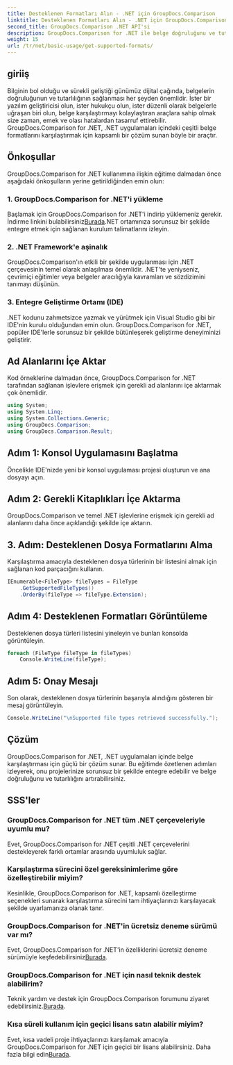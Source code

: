 ```yaml
---
title: Desteklenen Formatları Alın - .NET için GroupDocs.Comparison
linktitle: Desteklenen Formatları Alın - .NET için GroupDocs.Comparison
second_title: GroupDocs.Comparison .NET API'si
description: GroupDocs.Comparison for .NET ile belge doğruluğunu ve tutarlılığını geliştirin. Bu güçlü aracı .NET uygulamalarınıza sorunsuz bir şekilde entegre edin.
weight: 15
url: /tr/net/basic-usage/get-supported-formats/
---
```

## giriiş
Bilginin bol olduğu ve sürekli geliştiği günümüz dijital çağında, belgelerin doğruluğunun ve tutarlılığının sağlanması her şeyden önemlidir. İster bir yazılım geliştiricisi olun, ister hukukçu olun, ister düzenli olarak belgelerle uğraşan biri olun, belge karşılaştırmayı kolaylaştıran araçlara sahip olmak size zaman, emek ve olası hatalardan tasarruf ettirebilir. GroupDocs.Comparison for .NET, .NET uygulamaları içindeki çeşitli belge formatlarını karşılaştırmak için kapsamlı bir çözüm sunan böyle bir araçtır.
## Önkoşullar
GroupDocs.Comparison for .NET kullanımına ilişkin eğitime dalmadan önce aşağıdaki önkoşulların yerine getirildiğinden emin olun:
### 1. GroupDocs.Comparison for .NET'i yükleme
 Başlamak için GroupDocs.Comparison for .NET'i indirip yüklemeniz gerekir. İndirme linkini bulabilirsiniz[Burada](https://releases.groupdocs.com/comparison/net/).NET ortamınıza sorunsuz bir şekilde entegre etmek için sağlanan kurulum talimatlarını izleyin.
### 2. .NET Framework'e aşinalık
GroupDocs.Comparison'ın etkili bir şekilde uygulanması için .NET çerçevesinin temel olarak anlaşılması önemlidir. .NET'te yeniyseniz, çevrimiçi eğitimler veya belgeler aracılığıyla kavramları ve sözdizimini tanımayı düşünün.
### 3. Entegre Geliştirme Ortamı (IDE)
.NET kodunu zahmetsizce yazmak ve yürütmek için Visual Studio gibi bir IDE'nin kurulu olduğundan emin olun. GroupDocs.Comparison for .NET, popüler IDE'lerle sorunsuz bir şekilde bütünleşerek geliştirme deneyiminizi geliştirir.

## Ad Alanlarını İçe Aktar
Kod örneklerine dalmadan önce, GroupDocs.Comparison for .NET tarafından sağlanan işlevlere erişmek için gerekli ad alanlarını içe aktarmak çok önemlidir.
```csharp
using System;
using System.Linq;
using System.Collections.Generic;
using GroupDocs.Comparison;
using GroupDocs.Comparison.Result;
```

## Adım 1: Konsol Uygulamasını Başlatma
Öncelikle IDE'nizde yeni bir konsol uygulaması projesi oluşturun ve ana dosyayı açın.
## Adım 2: Gerekli Kitaplıkları İçe Aktarma
GroupDocs.Comparison ve temel .NET işlevlerine erişmek için gerekli ad alanlarını daha önce açıklandığı şekilde içe aktarın.
## 3. Adım: Desteklenen Dosya Formatlarını Alma
Karşılaştırma amacıyla desteklenen dosya türlerinin bir listesini almak için sağlanan kod parçacığını kullanın.
```csharp
IEnumerable<FileType> fileTypes = FileType
    .GetSupportedFileTypes()
    .OrderBy(fileType => fileType.Extension);
```
## Adım 4: Desteklenen Formatları Görüntüleme
Desteklenen dosya türleri listesini yineleyin ve bunları konsolda görüntüleyin.
```csharp
foreach (FileType fileType in fileTypes)
    Console.WriteLine(fileType);
```
## Adım 5: Onay Mesajı
Son olarak, desteklenen dosya türlerinin başarıyla alındığını gösteren bir mesaj görüntüleyin.
```csharp
Console.WriteLine("\nSupported file types retrieved successfully.");
```

## Çözüm
GroupDocs.Comparison for .NET, .NET uygulamaları içinde belge karşılaştırması için güçlü bir çözüm sunar. Bu eğitimde özetlenen adımları izleyerek, onu projelerinize sorunsuz bir şekilde entegre edebilir ve belge doğruluğunu ve tutarlılığını artırabilirsiniz.
## SSS'ler
### GroupDocs.Comparison for .NET tüm .NET çerçeveleriyle uyumlu mu?
Evet, GroupDocs.Comparison for .NET çeşitli .NET çerçevelerini destekleyerek farklı ortamlar arasında uyumluluk sağlar.
### Karşılaştırma sürecini özel gereksinimlerime göre özelleştirebilir miyim?
Kesinlikle, GroupDocs.Comparison for .NET, kapsamlı özelleştirme seçenekleri sunarak karşılaştırma sürecini tam ihtiyaçlarınızı karşılayacak şekilde uyarlamanıza olanak tanır.
### GroupDocs.Comparison for .NET'in ücretsiz deneme sürümü var mı?
 Evet, GroupDocs.Comparison for .NET'in özelliklerini ücretsiz deneme sürümüyle keşfedebilirsiniz[Burada](https://releases.groupdocs.com/).
### GroupDocs.Comparison for .NET için nasıl teknik destek alabilirim?
 Teknik yardım ve destek için GroupDocs.Comparison forumunu ziyaret edebilirsiniz.[Burada](https://forum.groupdocs.com/c/comparison/12).
### Kısa süreli kullanım için geçici lisans satın alabilir miyim?
 Evet, kısa vadeli proje ihtiyaçlarınızı karşılamak amacıyla GroupDocs.Comparison for .NET için geçici bir lisans alabilirsiniz. Daha fazla bilgi edin[Burada](https://purchase.groupdocs.com/temporary-license/).